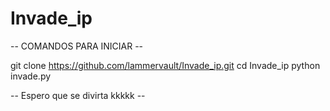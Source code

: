 # Invade_ip

-- COMANDOS PARA INICIAR --

git clone https://github.com/lammervault/Invade_ip.git
cd Invade_ip
python invade.py

-- Espero que se divirta kkkkk --












